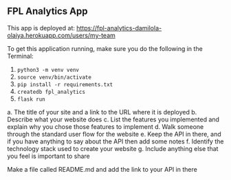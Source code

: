 ## FPL Analytics App
This app is deployed at: https://fpl-analytics-damilola-olaiya.herokuapp.com/users/my-team

To get this application running, make sure you do the following in the Terminal:
1. `python3 -m venv venv`
2. `source venv/bin/activate`
3. `pip install -r requirements.txt`
4. `createdb fpl_analytics`
5. `flask run`

a. The title of your site and a link to the URL where it is deployed
b. Describe what your website does
c. List the features you implemented and explain why you chose those
features to implement
d. Walk someone through the standard user flow for the website
e. Keep the API in there, and if you have anything to say about the API then
add some notes
f. Identify the technology stack used to create your website
g. Include anything else that you feel is important to share

Make a file called README.md and add the link to your API in there
